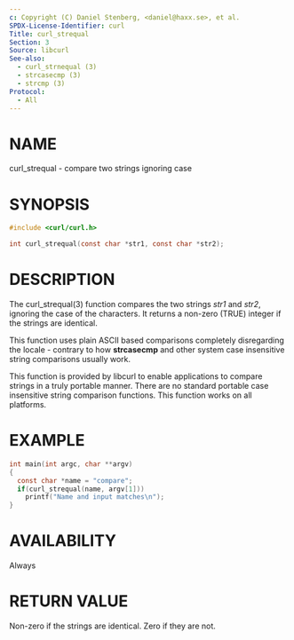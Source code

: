 ```yaml
---
c: Copyright (C) Daniel Stenberg, <daniel@haxx.se>, et al.
SPDX-License-Identifier: curl
Title: curl_strequal
Section: 3
Source: libcurl
See-also:
  - curl_strnequal (3)
  - strcasecmp (3)
  - strcmp (3)
Protocol:
  - All
---
```


# NAME

curl_strequal - compare two strings ignoring case

# SYNOPSIS

~~~c
#include <curl/curl.h>

int curl_strequal(const char *str1, const char *str2);
~~~

# DESCRIPTION

The curl_strequal(3) function compares the two strings *str1* and *str2*,
ignoring the case of the characters. It returns a non-zero (TRUE) integer if
the strings are identical.

This function uses plain ASCII based comparisons completely disregarding the
locale - contrary to how **strcasecmp** and other system case insensitive
string comparisons usually work.

This function is provided by libcurl to enable applications to compare strings
in a truly portable manner. There are no standard portable case insensitive
string comparison functions. This function works on all platforms.

# EXAMPLE

~~~c
int main(int argc, char **argv)
{
  const char *name = "compare";
  if(curl_strequal(name, argv[1]))
    printf("Name and input matches\n");
}
~~~

# AVAILABILITY

Always

# RETURN VALUE

Non-zero if the strings are identical. Zero if they are not.
